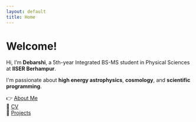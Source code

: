 ```yaml
---
layout: default
title: Home
---
```


# Welcome!

Hi, I’m **Debarshi**, a 5th-year Integrated BS-MS student in Physical Sciences at **IISER Berhampur**.

I'm passionate about **high energy astrophysics**, **cosmology**, and **scientific programming**.

👉 [About Me](about)  
📄 [CV](cv)  
🧪 [Projects](projects)
